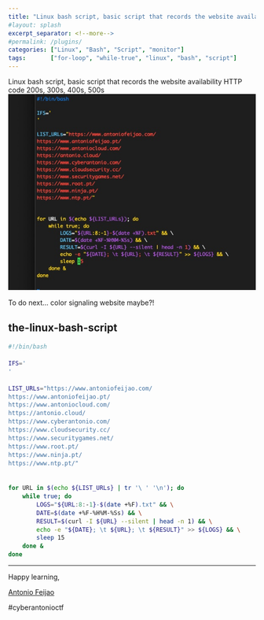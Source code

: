 ```yaml
---
title: "Linux bash script, basic script that records the website availability HTTP code 200s, 300s, 400s, 500s"
#layout: splash
excerpt_separator: <!--more-->
#permalink: /plugins/
categories: ["Linux", "Bash", "Script", "monitor"]
tags:       ["for-loop", "while-true", "linux", "bash", "script"]
---
```


Linux bash script, basic script that records the website availability HTTP code 200s, 300s, 400s, 500s  !["Linux bash script, basic script that records the website availability HTTP code 200s, 300s, 400s, 500s"](/assets/images/linux-bash-script-monitor-website-availability.jpg)

To do next... color signaling website maybe?!

<!--more-->

## the-linux-bash-script

```bash
#!/bin/bash

IFS='
'

LIST_URLs="https://www.antoniofeijao.com/
https://www.antoniofeijao.pt/
https://www.antoniocloud.com/
https://antonio.cloud/
https://www.cyberantonio.com/
https://www.cloudsecurity.cc/
https://www.securitygames.net/
https://www.root.pt/
https://www.ninja.pt/
https://www.ntp.pt/"


for URL in $(echo ${LIST_URLs} | tr '\ ' '\n'); do
    while true; do
        LOGS="${URL:8:-1}-$(date +%F).txt" && \
        DATE=$(date +%F-%H%M-%Ss) && \
        RESULT=$(curl -I ${URL} --silent | head -n 1) && \
        echo -e "${DATE}; \t ${URL}; \t ${RESULT}" >> ${LOGS} && \
        sleep 15
    done &
done

```

---

Happy learning,

[Antonio Feijao](https://www.antoniofeijao.com/)


#cyberantonioctf
